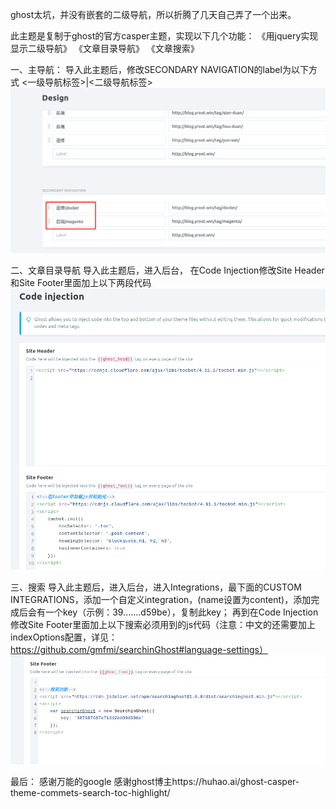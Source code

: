 ghost太坑，并没有嵌套的二级导航，所以折腾了几天自己弄了一个出来。

此主题是复制于ghost的官方casper主题，实现以下几个功能：
《用jquery实现显示二级导航》
《文章目录导航》
《文章搜索》

一、主导航：
导入此主题后，修改SECONDARY NAVIGATION的label为以下方式
<一级导航标签>|<二级导航标签>
![image](https://github.com/zhousmq/ghosttheme/blob/main/readme/menu.png)

二、文章目录导航
导入此主题后，进入后台， 在Code Injection修改Site Header和Site Footer里面加上以下两段代码
![image](https://github.com/zhousmq/ghosttheme/blob/main/readme/code.png)

三、搜索
导入此主题后，进入后台，进入Integrations，最下面的CUSTOM INTEGRATIONS，添加一个自定义integration，(name设置为content)，添加完成后会有一个key（示例：39.......d59be），复制此key；
再到在Code Injection修改Site Footer里面加上以下搜索必须用到的js代码（注意：中文的还需要加上indexOptions配置，详见：https://github.com/gmfmi/searchinGhost#language-settings）
![image](https://github.com/zhousmq/ghosttheme/blob/main/readme/search.png)

最后：
感谢万能的google
感谢ghost博主https://huhao.ai/ghost-casper-theme-commets-search-toc-highlight/
